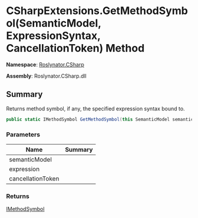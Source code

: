 # CSharpExtensions\.GetMethodSymbol\(SemanticModel, ExpressionSyntax, CancellationToken\) Method

**Namespace**: [Roslynator.CSharp](../../README.md)

**Assembly**: Roslynator\.CSharp\.dll

## Summary

Returns method symbol, if any, the specified expression syntax bound to\.

```csharp
public static IMethodSymbol GetMethodSymbol(this SemanticModel semanticModel, ExpressionSyntax expression, CancellationToken cancellationToken = default(CancellationToken))
```

### Parameters

| Name | Summary |
| ---- | ------- |
| semanticModel | |
| expression | |
| cancellationToken | |

### Returns

[IMethodSymbol](https://docs.microsoft.com/en-us/dotnet/api/microsoft.codeanalysis.imethodsymbol)

